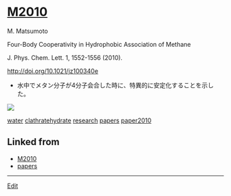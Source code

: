 # [M2010](M2010)

M. Matsumoto

Four-Body Cooperativity in Hydrophobic Association of Methane

J. Phys. Chem. Lett. 1, 1552-1556 (2010).

http://doi.org/10.1021/jz100340e


* 水中でメタン分子が4分子会合した時に、特異的に安定化することを示した。

![](https://i.gyazo.com/60afec7fa53ac2336f74db3400b04bf9.gif)

[water](water) [clathratehydrate](clathratehydrate) [research](research) [papers](papers) [paper2010](paper2010) 


## Linked from

* [M2010](M2010.md)
* [papers](papers.md)


----
[Edit](https://github.com/vitroid/vitroid.github.io/edit/master/MD/M2010.md)
